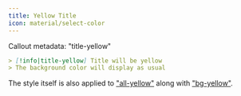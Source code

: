 ```yaml
---
title: Yellow Title
icon: material/select-color
---
```


Callout metadata: "title-yellow"

```md
> [!info|title-yellow] Title will be yellow
> The background color will display as usual
```

The style itself is also applied to ["all-yellow"](../combined-styling/page-9.md) along with ["bg-yellow"](../bg-styling/page-9.md).